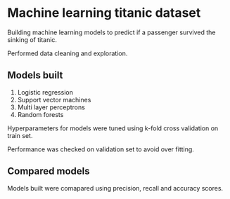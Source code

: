# Machine learning titanic dataset

Building machine learning models to predict if a passenger survived the sinking of titanic.

Performed data cleaning and exploration.

## Models built

1. Logistic regression
2. Support vector machines
3. Multi layer perceptrons
4. Random forests

Hyperparameters for models were tuned using k-fold cross validation on train set.

Performance was checked on validation set to avoid over fitting.

## Compared models

Models built were comapared using precision, recall and accuracy scores.
